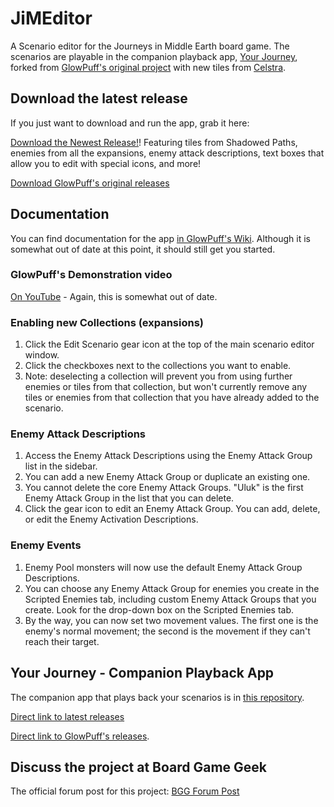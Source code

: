 # JiMEditor
A Scenario editor for the Journeys in Middle Earth board game. The scenarios are playable in the companion playback app, [Your Journey](https://github.com/TrnsltLife/your-journey), forked from [GlowPuff's original project](https://github.com/GlowPuff/JiMEditor) with new tiles from [Celstra](https://github.com/Celstra/JiMEditor).


## Download the latest release
If you just want to download and run the app, grab it here: 

[Download the Newest Release!](https://github.com/TrnsltLife/JiMEditor/releases/tag/v0.20)! Featuring tiles from Shadowed Paths, enemies from all the expansions, enemy attack descriptions, text boxes that allow you to edit with special icons, and more!

[Download GlowPuff's original releases](https://github.com/GlowPuff/JiMEditor/releases)

## Documentation
You can find documentation for the app [in GlowPuff's Wiki](https://github.com/GlowPuff/JiMEditor/wiki). Although it is somewhat out of date at this point, it should still get you started.

### GlowPuff's Demonstration video
[On YouTube](https://www.youtube.com/watch?v=J5u6YwjxIgU) - Again, this is somewhat out of date.

### Enabling new Collections (expansions)
1. Click the Edit Scenario gear icon at the top of the main scenario editor window.
2. Click the checkboxes next to the collections you want to enable.
3. Note: deselecting a collection will prevent you from using further enemies or tiles from that collection, but won't currently remove any tiles or enemies from that collection that you have already added to the scenario.

### Enemy Attack Descriptions
1. Access the Enemy Attack Descriptions using the Enemy Attack Group list in the sidebar.
2. You can add a new Enemy Attack Group or duplicate an existing one.
3. You cannot delete the core Enemy Attack Groups. "Uluk" is the first Enemy Attack Group in the list that you can delete.
4. Click the gear icon to edit an Enemy Attack Group. You can add, delete, or edit the Enemy Activation Descriptions.

### Enemy Events
1. Enemy Pool monsters will now use the default Enemy Attack Group Descriptions.
2. You can choose any Enemy Attack Group for enemies you create in the Scripted Enemies tab, including custom Enemy Attack Groups that you create. Look for the drop-down box on the Scripted Enemies tab.
3. By the way, you can now set two movement values. The first one is the enemy's normal movement; the second is the movement if they can't reach their target.

## Your Journey - Companion Playback App
The companion app that plays back your scenarios is in [this repository](https://github.com/TrnsltLife/your-journey).

[Direct link to latest releases](https://github.com/TrnsltLife/your-journey/releases)

[Direct link to GlowPuff's releases](https://github.com/GlowPuff/your-journey/releases).

## Discuss the project at Board Game Geek
The official forum post for this project: [BGG Forum Post](https://boardgamegeek.com/thread/2488415/custom-scenario-editor-and-companion-app-create-yo)
